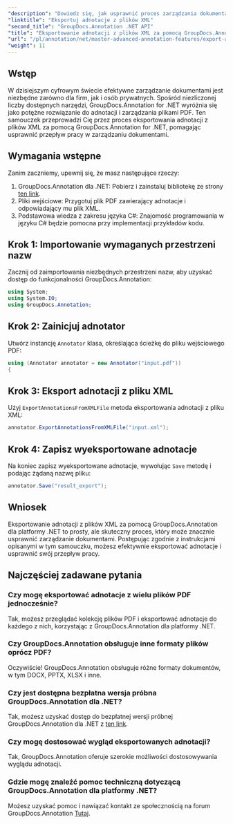 ```yaml
---
"description": "Dowiedz się, jak usprawnić proces zarządzania dokumentami, eksportując adnotacje z plików XML za pomocą GroupDocs.Annotation dla platformy .NET. Ten kompleksowy samouczek krok po kroku przeprowadzi Cię przez cały proces."
"linktitle": "Eksportuj adnotacje z plików XML"
"second_title": "GroupDocs.Annotation .NET API"
"title": "Eksportowanie adnotacji z plików XML za pomocą GroupDocs.Annotation dla platformy .NET"
"url": "/pl/annotation/net/master-advanced-annotation-features/export-annotations-from-xml-file/"
"weight": 11
---
```


## Wstęp

W dzisiejszym cyfrowym świecie efektywne zarządzanie dokumentami jest niezbędne zarówno dla firm, jak i osób prywatnych. Spośród niezliczonej liczby dostępnych narzędzi, GroupDocs.Annotation for .NET wyróżnia się jako potężne rozwiązanie do adnotacji i zarządzania plikami PDF. Ten samouczek przeprowadzi Cię przez proces eksportowania adnotacji z plików XML za pomocą GroupDocs.Annotation for .NET, pomagając usprawnić przepływ pracy w zarządzaniu dokumentami.

## Wymagania wstępne

Zanim zaczniemy, upewnij się, że masz następujące rzeczy:

1. GroupDocs.Annotation dla .NET: Pobierz i zainstaluj bibliotekę ze strony [ten link](https://releases.groupdocs.com/annotation/net/).
2. Pliki wejściowe: Przygotuj plik PDF zawierający adnotacje i odpowiadający mu plik XML.
3. Podstawowa wiedza z zakresu języka C#: Znajomość programowania w języku C# będzie pomocna przy implementacji przykładów kodu.

## Krok 1: Importowanie wymaganych przestrzeni nazw

Zacznij od zaimportowania niezbędnych przestrzeni nazw, aby uzyskać dostęp do funkcjonalności GroupDocs.Annotation:

```csharp
using System;
using System.IO;
using GroupDocs.Annotation;
```

## Krok 2: Zainicjuj adnotator

Utwórz instancję `Annotator` klasa, określająca ścieżkę do pliku wejściowego PDF:

```csharp
using (Annotator annotator = new Annotator("input.pdf"))
{
```

## Krok 3: Eksport adnotacji z pliku XML

Użyj `ExportAnnotationsFromXMLFile` metoda eksportowania adnotacji z pliku XML:

```csharp
annotator.ExportAnnotationsFromXMLFile("input.xml");
```

## Krok 4: Zapisz wyeksportowane adnotacje

Na koniec zapisz wyeksportowane adnotacje, wywołując `Save` metodę i podając żądaną nazwę pliku:

```csharp
annotator.Save("result_export");
```

## Wniosek

Eksportowanie adnotacji z plików XML za pomocą GroupDocs.Annotation dla platformy .NET to prosty, ale skuteczny proces, który może znacznie usprawnić zarządzanie dokumentami. Postępując zgodnie z instrukcjami opisanymi w tym samouczku, możesz efektywnie eksportować adnotacje i usprawnić swój przepływ pracy.

## Najczęściej zadawane pytania

### Czy mogę eksportować adnotacje z wielu plików PDF jednocześnie?

Tak, możesz przeglądać kolekcję plików PDF i eksportować adnotacje do każdego z nich, korzystając z GroupDocs.Annotation dla platformy .NET.

### Czy GroupDocs.Annotation obsługuje inne formaty plików oprócz PDF?

Oczywiście! GroupDocs.Annotation obsługuje różne formaty dokumentów, w tym DOCX, PPTX, XLSX i inne.

### Czy jest dostępna bezpłatna wersja próbna GroupDocs.Annotation dla .NET?

Tak, możesz uzyskać dostęp do bezpłatnej wersji próbnej GroupDocs.Annotation dla .NET z [ten link](https://releases.groupdocs.com/).

### Czy mogę dostosować wygląd eksportowanych adnotacji?

Tak, GroupDocs.Annotation oferuje szerokie możliwości dostosowywania wyglądu adnotacji.

### Gdzie mogę znaleźć pomoc techniczną dotyczącą GroupDocs.Annotation dla platformy .NET?

Możesz uzyskać pomoc i nawiązać kontakt ze społecznością na forum GroupDocs.Annotation [Tutaj](https://forum.groupdocs.com/c/annotation/10).